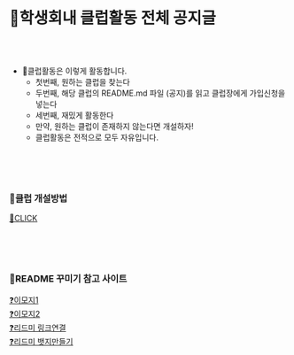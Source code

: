 # 📌학생회내 클럽활동 전체 공지글
</br></br>
- 📌클럽활동은 이렇게 활동합니다.
  - 첫번째, 원하는 클럽을 찾는다
  - 두번째, 해당 클럽의 README.md 파일 (공지)를 읽고 클럽장에게 가입신청을 넣는다
  - 세번째, 재밌게 활동한다
  - 만약, 원하는 클럽이 존재하지 않는다면 개설하자!
  - 클럽활동은 전적으로 모두 자유입니다. 
 

</br></br></br>
### 📌클럽 개설방법 
[🧡CLICK](https://github.com/inha-csesc/Club/tree/main/TEMPLATE/HOWTOMAKECLUB)

</br></br></br>

### 📌README 꾸미기 참고 사이트
[❓이모지1](https://angelsitter.co.kr/app/emoji/) </br>
[❓이모지2](https://www.emojiengine.com/ko/keyboard/)</br>
[❓리드미 링크연결](https://ssssol.tistory.com/70)</br>
[❓리드미 뱃지만들기](https://velog.io/@cha-suyeon/github-%EA%B9%83%ED%97%88%EB%B8%8C-%EB%A6%AC%EB%93%9C%EB%AF%B8%EC%97%90%EC%84%9C-%EB%B1%83%EC%A7%80-%EB%A7%8C%EB%93%A4%EA%B8%B0)</br>

